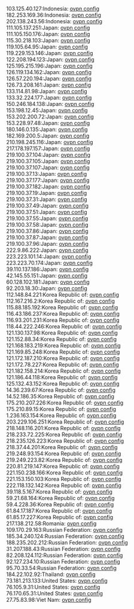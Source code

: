 103.125.40.127:Indonesia: [ovpn config](vpn/103_125_40_127.ovpn)  
182.253.169.36:Indonesia: [ovpn config](vpn/182_253_169_36.ovpn)  
202.138.243.56:Indonesia: [ovpn config](vpn/202_138_243_56.ovpn)  
111.105.137.251:Japan: [ovpn config](vpn/111_105_137_251.ovpn)  
111.105.150.176:Japan: [ovpn config](vpn/111_105_150_176.ovpn)  
115.30.218.103:Japan: [ovpn config](vpn/115_30_218_103.ovpn)  
119.105.64.95:Japan: [ovpn config](vpn/119_105_64_95.ovpn)  
119.229.153.146:Japan: [ovpn config](vpn/119_229_153_146.ovpn)  
122.208.194.123:Japan: [ovpn config](vpn/122_208_194_123.ovpn)  
125.195.215.196:Japan: [ovpn config](vpn/125_195_215_196.ovpn)  
126.119.134.162:Japan: [ovpn config](vpn/126_119_134_162.ovpn)  
126.57.220.194:Japan: [ovpn config](vpn/126_57_220_194.ovpn)  
126.73.208.161:Japan: [ovpn config](vpn/126_73_208_161.ovpn)  
133.114.81.98:Japan: [ovpn config](vpn/133_114_81_98.ovpn)  
133.32.224.177:Japan: [ovpn config](vpn/133_32_224_177.ovpn)  
150.246.184.138:Japan: [ovpn config](vpn/150_246_184_138.ovpn)  
153.198.12.45:Japan: [ovpn config](vpn/153_198_12_45.ovpn)  
153.202.200.72:Japan: [ovpn config](vpn/153_202_200_72.ovpn)  
153.228.97.48:Japan: [ovpn config](vpn/153_228_97_48.ovpn)  
180.146.0.135:Japan: [ovpn config](vpn/180_146_0_135.ovpn)  
182.169.200.5:Japan: [ovpn config](vpn/182_169_200_5.ovpn)  
210.198.245.116:Japan: [ovpn config](vpn/210_198_245_116.ovpn)  
217.178.197.157:Japan: [ovpn config](vpn/217_178_197_157.ovpn)  
219.100.37.104:Japan: [ovpn config](vpn/219_100_37_104.ovpn)  
219.100.37.105:Japan: [ovpn config](vpn/219_100_37_105.ovpn)  
219.100.37.107:Japan: [ovpn config](vpn/219_100_37_107.ovpn)  
219.100.37.13:Japan: [ovpn config](vpn/219_100_37_13.ovpn)  
219.100.37.177:Japan: [ovpn config](vpn/219_100_37_177.ovpn)  
219.100.37.182:Japan: [ovpn config](vpn/219_100_37_182.ovpn)  
219.100.37.19:Japan: [ovpn config](vpn/219_100_37_19.ovpn)  
219.100.37.31:Japan: [ovpn config](vpn/219_100_37_31.ovpn)  
219.100.37.49:Japan: [ovpn config](vpn/219_100_37_49.ovpn)  
219.100.37.51:Japan: [ovpn config](vpn/219_100_37_51.ovpn)  
219.100.37.55:Japan: [ovpn config](vpn/219_100_37_55.ovpn)  
219.100.37.58:Japan: [ovpn config](vpn/219_100_37_58.ovpn)  
219.100.37.86:Japan: [ovpn config](vpn/219_100_37_86.ovpn)  
219.100.37.87:Japan: [ovpn config](vpn/219_100_37_87.ovpn)  
219.100.37.96:Japan: [ovpn config](vpn/219_100_37_96.ovpn)  
222.9.86.222:Japan: [ovpn config](vpn/222_9_86_222.ovpn)  
223.223.101.14:Japan: [ovpn config](vpn/223_223_101_14.ovpn)  
223.223.70.174:Japan: [ovpn config](vpn/223_223_70_174.ovpn)  
39.110.137.186:Japan: [ovpn config](vpn/39_110_137_186.ovpn)  
42.145.55.151:Japan: [ovpn config](vpn/42_145_55_151.ovpn)  
60.128.102.181:Japan: [ovpn config](vpn/60_128_102_181.ovpn)  
92.203.18.30:Japan: [ovpn config](vpn/92_203_18_30.ovpn)  
112.148.84.221:Korea Republic of: [ovpn config](vpn/112_148_84_221.ovpn)  
112.167.216.2:Korea Republic of: [ovpn config](vpn/112_167_216_2.ovpn)  
115.88.185.192:Korea Republic of: [ovpn config](vpn/115_88_185_192.ovpn)  
116.43.186.237:Korea Republic of: [ovpn config](vpn/116_43_186_237.ovpn)  
116.93.201.231:Korea Republic of: [ovpn config](vpn/116_93_201_231.ovpn)  
118.44.222.246:Korea Republic of: [ovpn config](vpn/118_44_222_246.ovpn)  
121.130.137.98:Korea Republic of: [ovpn config](vpn/121_130_137_98.ovpn)  
121.152.88.34:Korea Republic of: [ovpn config](vpn/121_152_88_34.ovpn)  
121.168.183.219:Korea Republic of: [ovpn config](vpn/121_168_183_219.ovpn)  
121.169.85.248:Korea Republic of: [ovpn config](vpn/121_169_85_248.ovpn)  
121.172.187.210:Korea Republic of: [ovpn config](vpn/121_172_187_210.ovpn)  
121.172.78.227:Korea Republic of: [ovpn config](vpn/121_172_78_227.ovpn)  
121.182.158.214:Korea Republic of: [ovpn config](vpn/121_182_158_214.ovpn)  
121.186.44.118:Korea Republic of: [ovpn config](vpn/121_186_44_118.ovpn)  
125.132.43.152:Korea Republic of: [ovpn config](vpn/125_132_43_152.ovpn)  
14.36.239.67:Korea Republic of: [ovpn config](vpn/14_36_239_67.ovpn)  
14.52.186.35:Korea Republic of: [ovpn config](vpn/14_52_186_35.ovpn)  
175.210.207.226:Korea Republic of: [ovpn config](vpn/175_210_207_226.ovpn)  
175.210.89.15:Korea Republic of: [ovpn config](vpn/175_210_89_15.ovpn)  
1.236.163.154:Korea Republic of: [ovpn config](vpn/1_236_163_154.ovpn)  
203.229.106.251:Korea Republic of: [ovpn config](vpn/203_229_106_251.ovpn)  
218.148.116.201:Korea Republic of: [ovpn config](vpn/218_148_116_201.ovpn)  
218.233.72.225:Korea Republic of: [ovpn config](vpn/218_233_72_225.ovpn)  
218.235.126.223:Korea Republic of: [ovpn config](vpn/218_235_126_223.ovpn)  
218.37.44.201:Korea Republic of: [ovpn config](vpn/218_37_44_201.ovpn)  
219.248.93.154:Korea Republic of: [ovpn config](vpn/219_248_93_154.ovpn)  
219.249.223.82:Korea Republic of: [ovpn config](vpn/219_249_223_82.ovpn)  
220.81.219.147:Korea Republic of: [ovpn config](vpn/220_81_219_147.ovpn)  
221.150.238.166:Korea Republic of: [ovpn config](vpn/221_150_238_166.ovpn)  
221.153.150.103:Korea Republic of: [ovpn config](vpn/221_153_150_103.ovpn)  
222.118.132.142:Korea Republic of: [ovpn config](vpn/222_118_132_142.ovpn)  
39.118.5.167:Korea Republic of: [ovpn config](vpn/39_118_5_167.ovpn)  
59.21.68.164:Korea Republic of: [ovpn config](vpn/59_21_68_164.ovpn)  
59.4.228.36:Korea Republic of: [ovpn config](vpn/59_4_228_36.ovpn)  
61.84.17.187:Korea Republic of: [ovpn config](vpn/61_84_17_187.ovpn)  
61.85.17.227:Korea Republic of: [ovpn config](vpn/61_85_17_227.ovpn)  
217.138.212.58:Romania: [ovpn config](vpn/217_138_212_58.ovpn)  
109.170.29.163:Russian Federation: [ovpn config](vpn/109_170_29_163.ovpn)  
185.34.240.124:Russian Federation: [ovpn config](vpn/185_34_240_124.ovpn)  
188.235.202.212:Russian Federation: [ovpn config](vpn/188_235_202_212.ovpn)  
31.207.188.43:Russian Federation: [ovpn config](vpn/31_207_188_43.ovpn)  
82.208.124.112:Russian Federation: [ovpn config](vpn/82_208_124_112.ovpn)  
92.127.234.10:Russian Federation: [ovpn config](vpn/92_127_234_10.ovpn)  
95.70.33.54:Russian Federation: [ovpn config](vpn/95_70_33_54.ovpn)  
184.22.102.92:Thailand: [ovpn config](vpn/184_22_102_92.ovpn)  
73.181.213.133:United States: [ovpn config](vpn/73_181_213_133.ovpn)  
76.105.9.31:United States: [ovpn config](vpn/76_105_9_31.ovpn)  
76.170.65.31:United States: [ovpn config](vpn/76_170_65_31.ovpn)  
27.75.83.98:Viet Nam: [ovpn config](vpn/27_75_83_98.ovpn)  
